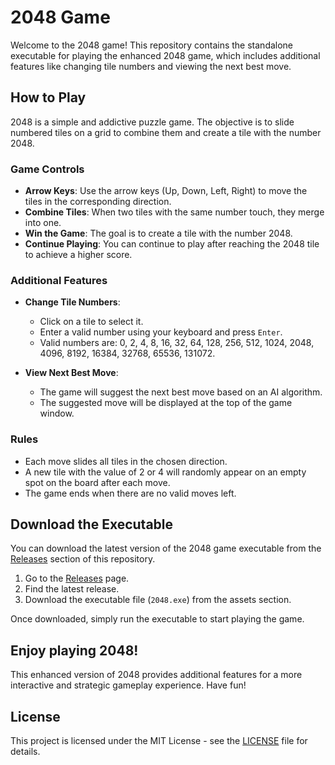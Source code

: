# 2048 Game

Welcome to the 2048 game! This repository contains the standalone executable for playing the enhanced 2048 game, which includes additional features like changing tile numbers and viewing the next best move.

## How to Play

2048 is a simple and addictive puzzle game. The objective is to slide numbered tiles on a grid to combine them and create a tile with the number 2048.

### Game Controls

- **Arrow Keys**: Use the arrow keys (Up, Down, Left, Right) to move the tiles in the corresponding direction.
- **Combine Tiles**: When two tiles with the same number touch, they merge into one.
- **Win the Game**: The goal is to create a tile with the number 2048.
- **Continue Playing**: You can continue to play after reaching the 2048 tile to achieve a higher score.

### Additional Features

- **Change Tile Numbers**:
  - Click on a tile to select it.
  - Enter a valid number using your keyboard and press `Enter`.
  - Valid numbers are: 0, 2, 4, 8, 16, 32, 64, 128, 256, 512, 1024, 2048, 4096, 8192, 16384, 32768, 65536, 131072.

- **View Next Best Move**:
  - The game will suggest the next best move based on an AI algorithm.
  - The suggested move will be displayed at the top of the game window.

### Rules

- Each move slides all tiles in the chosen direction.
- A new tile with the value of 2 or 4 will randomly appear on an empty spot on the board after each move.
- The game ends when there are no valid moves left.

## Download the Executable

You can download the latest version of the 2048 game executable from the [Releases](https://github.com/Fynn9563/2048/releases) section of this repository.

1. Go to the [Releases](https://github.com/Fynn9563/2048/releases) page.
2. Find the latest release.
3. Download the executable file (`2048.exe`) from the assets section.

Once downloaded, simply run the executable to start playing the game.

## Enjoy playing 2048!

This enhanced version of 2048 provides additional features for a more interactive and strategic gameplay experience. Have fun!

## License

This project is licensed under the MIT License - see the [LICENSE]([LICENSE](https://github.com/Fynn9563/2048/blob/master/LICENSE)) file for details.
